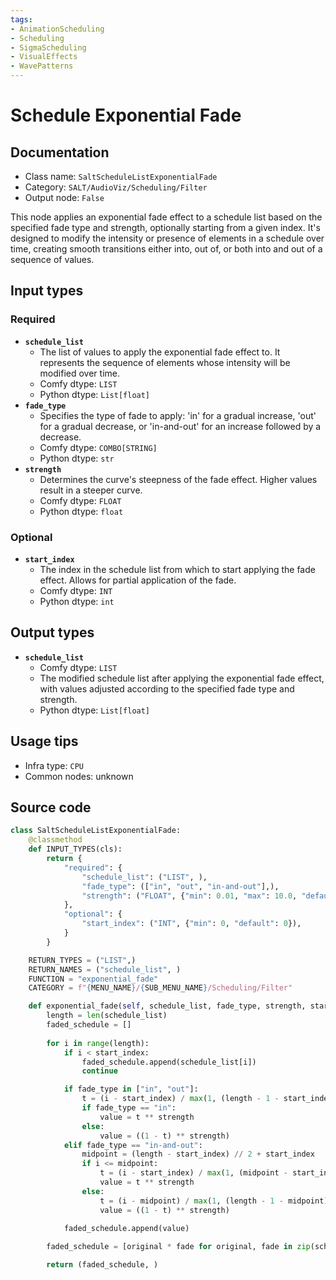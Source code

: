 ```yaml
---
tags:
- AnimationScheduling
- Scheduling
- SigmaScheduling
- VisualEffects
- WavePatterns
---
```


# Schedule Exponential Fade
## Documentation
- Class name: `SaltScheduleListExponentialFade`
- Category: `SALT/AudioViz/Scheduling/Filter`
- Output node: `False`

This node applies an exponential fade effect to a schedule list based on the specified fade type and strength, optionally starting from a given index. It's designed to modify the intensity or presence of elements in a schedule over time, creating smooth transitions either into, out of, or both into and out of a sequence of values.
## Input types
### Required
- **`schedule_list`**
    - The list of values to apply the exponential fade effect to. It represents the sequence of elements whose intensity will be modified over time.
    - Comfy dtype: `LIST`
    - Python dtype: `List[float]`
- **`fade_type`**
    - Specifies the type of fade to apply: 'in' for a gradual increase, 'out' for a gradual decrease, or 'in-and-out' for an increase followed by a decrease.
    - Comfy dtype: `COMBO[STRING]`
    - Python dtype: `str`
- **`strength`**
    - Determines the curve's steepness of the fade effect. Higher values result in a steeper curve.
    - Comfy dtype: `FLOAT`
    - Python dtype: `float`
### Optional
- **`start_index`**
    - The index in the schedule list from which to start applying the fade effect. Allows for partial application of the fade.
    - Comfy dtype: `INT`
    - Python dtype: `int`
## Output types
- **`schedule_list`**
    - Comfy dtype: `LIST`
    - The modified schedule list after applying the exponential fade effect, with values adjusted according to the specified fade type and strength.
    - Python dtype: `List[float]`
## Usage tips
- Infra type: `CPU`
- Common nodes: unknown


## Source code
```python
class SaltScheduleListExponentialFade:
    @classmethod
    def INPUT_TYPES(cls):
        return {
            "required": {
                "schedule_list": ("LIST", ),
                "fade_type": (["in", "out", "in-and-out"],),
                "strength": ("FLOAT", {"min": 0.01, "max": 10.0, "default": 1.0}),
            },
            "optional": {
                "start_index": ("INT", {"min": 0, "default": 0}),
            }
        }

    RETURN_TYPES = ("LIST",)
    RETURN_NAMES = ("schedule_list", )
    FUNCTION = "exponential_fade"
    CATEGORY = f"{MENU_NAME}/{SUB_MENU_NAME}/Scheduling/Filter"

    def exponential_fade(self, schedule_list, fade_type, strength, start_index=0):
        length = len(schedule_list)
        faded_schedule = []
        
        for i in range(length):
            if i < start_index:
                faded_schedule.append(schedule_list[i])
                continue

            if fade_type in ["in", "out"]:
                t = (i - start_index) / max(1, (length - 1 - start_index))
                if fade_type == "in":
                    value = t ** strength
                else:
                    value = ((1 - t) ** strength)
            elif fade_type == "in-and-out":
                midpoint = (length - start_index) // 2 + start_index
                if i <= midpoint:
                    t = (i - start_index) / max(1, (midpoint - start_index))
                    value = t ** strength
                else:
                    t = (i - midpoint) / max(1, (length - 1 - midpoint))
                    value = ((1 - t) ** strength)

            faded_schedule.append(value)
        
        faded_schedule = [original * fade for original, fade in zip(schedule_list, faded_schedule)]

        return (faded_schedule, )

```
